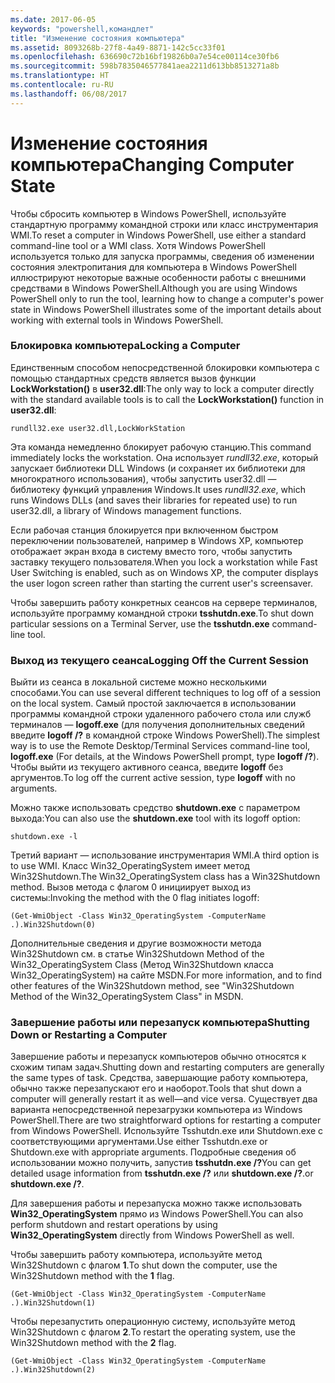 ```yaml
---
ms.date: 2017-06-05
keywords: "powershell,командлет"
title: "Изменение состояния компьютера"
ms.assetid: 8093268b-27f8-4a49-8871-142c5cc33f01
ms.openlocfilehash: 636690c72b16bf19826b0a7e54ce00114ce30fb6
ms.sourcegitcommit: 598b7835046577841aea2211d613bb8513271a8b
ms.translationtype: HT
ms.contentlocale: ru-RU
ms.lasthandoff: 06/08/2017
---
```

# <a name="changing-computer-state"></a><span data-ttu-id="035fa-103">Изменение состояния компьютера</span><span class="sxs-lookup"><span data-stu-id="035fa-103">Changing Computer State</span></span>
<span data-ttu-id="035fa-104">Чтобы сбросить компьютер в Windows PowerShell, используйте стандартную программу командной строки или класс инструментария WMI.</span><span class="sxs-lookup"><span data-stu-id="035fa-104">To reset a computer in Windows PowerShell, use either a standard command-line tool or a WMI class.</span></span> <span data-ttu-id="035fa-105">Хотя Windows PowerShell используется только для запуска программы, сведения об изменении состояния электропитания для компьютера в Windows PowerShell иллюстрируют некоторые важные особенности работы с внешними средствами в Windows PowerShell.</span><span class="sxs-lookup"><span data-stu-id="035fa-105">Although you are using Windows PowerShell only to run the tool, learning how to change a computer's power state in Windows PowerShell illustrates some of the important details about working with external tools in Windows PowerShell.</span></span>

### <a name="locking-a-computer"></a><span data-ttu-id="035fa-106">Блокировка компьютера</span><span class="sxs-lookup"><span data-stu-id="035fa-106">Locking a Computer</span></span>
<span data-ttu-id="035fa-107">Единственным способом непосредственной блокировки компьютера с помощью стандартных средств является вызов функции **LockWorkstation()** в **user32.dll**:</span><span class="sxs-lookup"><span data-stu-id="035fa-107">The only way to lock a computer directly with the standard available tools is to call the **LockWorkstation()** function in **user32.dll**:</span></span>

```
rundll32.exe user32.dll,LockWorkStation
```

<span data-ttu-id="035fa-108">Эта команда немедленно блокирует рабочую станцию.</span><span class="sxs-lookup"><span data-stu-id="035fa-108">This command immediately locks the workstation.</span></span> <span data-ttu-id="035fa-109">Она использует *rundll32.exe*, который запускает библиотеки DLL Windows (и сохраняет их библиотеки для многократного использования), чтобы запустить user32.dll — библиотеку функций управления Windows.</span><span class="sxs-lookup"><span data-stu-id="035fa-109">It uses *rundll32.exe*, which runs Windows DLLs (and saves their libraries for repeated use) to run user32.dll, a library of Windows management functions.</span></span>

<span data-ttu-id="035fa-110">Если рабочая станция блокируется при включенном быстром переключении пользователей, например в Windows XP, компьютер отображает экран входа в систему вместо того, чтобы запустить заставку текущего пользователя.</span><span class="sxs-lookup"><span data-stu-id="035fa-110">When you lock a workstation while Fast User Switching is enabled, such as on Windows XP, the computer displays the user logon screen rather than starting the current user's screensaver.</span></span>

<span data-ttu-id="035fa-111">Чтобы завершить работу конкретных сеансов на сервере терминалов, используйте программу командной строки **tsshutdn.exe**.</span><span class="sxs-lookup"><span data-stu-id="035fa-111">To shut down particular sessions on a Terminal Server, use the **tsshutdn.exe** command-line tool.</span></span>

### <a name="logging-off-the-current-session"></a><span data-ttu-id="035fa-112">Выход из текущего сеанса</span><span class="sxs-lookup"><span data-stu-id="035fa-112">Logging Off the Current Session</span></span>
<span data-ttu-id="035fa-113">Выйти из сеанса в локальной системе можно несколькими способами.</span><span class="sxs-lookup"><span data-stu-id="035fa-113">You can use several different techniques to log off of a session on the local system.</span></span> <span data-ttu-id="035fa-114">Самый простой заключается в использовании программы командной строки удаленного рабочего стола или служб терминалов — **logoff.exe** (для получения дополнительных сведений введите **logoff /?** в командной строке Windows PowerShell).</span><span class="sxs-lookup"><span data-stu-id="035fa-114">The simplest way is to use the Remote Desktop/Terminal Services command-line tool, **logoff.exe** (For details, at the Windows PowerShell prompt, type **logoff /?**).</span></span> <span data-ttu-id="035fa-115">Чтобы выйти из текущего активного сеанса, введите **logoff** без аргументов.</span><span class="sxs-lookup"><span data-stu-id="035fa-115">To log off the current active session, type **logoff** with no arguments.</span></span>

<span data-ttu-id="035fa-116">Можно также использовать средство **shutdown.exe** с параметром выхода:</span><span class="sxs-lookup"><span data-stu-id="035fa-116">You can also use the **shutdown.exe** tool with its logoff option:</span></span>

```
shutdown.exe -l
```

<span data-ttu-id="035fa-117">Третий вариант — использование инструментария WMI.</span><span class="sxs-lookup"><span data-stu-id="035fa-117">A third option is to use WMI.</span></span> <span data-ttu-id="035fa-118">Класс Win32_OperatingSystem имеет метод Win32Shutdown.</span><span class="sxs-lookup"><span data-stu-id="035fa-118">The Win32_OperatingSystem class has a Win32Shutdown method.</span></span> <span data-ttu-id="035fa-119">Вызов метода с флагом 0 инициирует выход из системы:</span><span class="sxs-lookup"><span data-stu-id="035fa-119">Invoking the method with the 0 flag initiates logoff:</span></span>

```
(Get-WmiObject -Class Win32_OperatingSystem -ComputerName .).Win32Shutdown(0)
```

<span data-ttu-id="035fa-120">Дополнительные сведения и другие возможности метода Win32Shutdown см. в статье Win32Shutdown Method of the Win32_OperatingSystem Class (Метод Win32Shutdown класса Win32_OperatingSystem) на сайте MSDN.</span><span class="sxs-lookup"><span data-stu-id="035fa-120">For more information, and to find other features of the Win32Shutdown method, see "Win32Shutdown Method of the Win32_OperatingSystem Class" in MSDN.</span></span>

### <a name="shutting-down-or-restarting-a-computer"></a><span data-ttu-id="035fa-121">Завершение работы или перезапуск компьютера</span><span class="sxs-lookup"><span data-stu-id="035fa-121">Shutting Down or Restarting a Computer</span></span>
<span data-ttu-id="035fa-122">Завершение работы и перезапуск компьютеров обычно относятся к схожим типам задач.</span><span class="sxs-lookup"><span data-stu-id="035fa-122">Shutting down and restarting computers are generally the same types of task.</span></span> <span data-ttu-id="035fa-123">Средства, завершающие работу компьютера, обычно также перезапускают его и наоборот.</span><span class="sxs-lookup"><span data-stu-id="035fa-123">Tools that shut down a computer will generally restart it as well—and vice versa.</span></span> <span data-ttu-id="035fa-124">Существует два варианта непосредственной перезагрузки компьютера из Windows PowerShell.</span><span class="sxs-lookup"><span data-stu-id="035fa-124">There are two straightforward options for restarting a computer from Windows PowerShell.</span></span> <span data-ttu-id="035fa-125">Используйте Tsshutdn.exe или Shutdown.exe с соответствующими аргументами.</span><span class="sxs-lookup"><span data-stu-id="035fa-125">Use either Tsshutdn.exe or Shutdown.exe with appropriate arguments.</span></span> <span data-ttu-id="035fa-126">Подробные сведения об использовании можно получить, запустив **tsshutdn.exe /?**</span><span class="sxs-lookup"><span data-stu-id="035fa-126">You can get detailed usage information from **tsshutdn.exe /?**</span></span> <span data-ttu-id="035fa-127">или **shutdown.exe /?**.</span><span class="sxs-lookup"><span data-stu-id="035fa-127">or **shutdown.exe /?**.</span></span>

<span data-ttu-id="035fa-128">Для завершения работы и перезапуска можно также использовать **Win32_OperatingSystem** прямо из Windows PowerShell.</span><span class="sxs-lookup"><span data-stu-id="035fa-128">You can also perform shutdown and restart operations by using **Win32_OperatingSystem** directly from Windows PowerShell as well.</span></span>

<span data-ttu-id="035fa-129">Чтобы завершить работу компьютера, используйте метод Win32Shutdown с флагом **1**.</span><span class="sxs-lookup"><span data-stu-id="035fa-129">To shut down the computer, use the Win32Shutdown method with the **1** flag.</span></span>

```
(Get-WmiObject -Class Win32_OperatingSystem -ComputerName .).Win32Shutdown(1)
```

<span data-ttu-id="035fa-130">Чтобы перезапустить операционную систему, используйте метод Win32Shutdown с флагом **2**.</span><span class="sxs-lookup"><span data-stu-id="035fa-130">To restart the operating system, use the Win32Shutdown method with the **2** flag.</span></span>

```
(Get-WmiObject -Class Win32_OperatingSystem -ComputerName .).Win32Shutdown(2)
```

